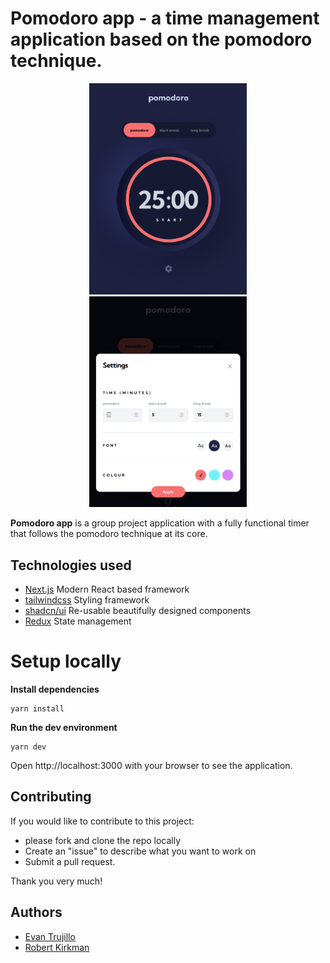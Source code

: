 # Pomodoro app - a time management application based on the pomodoro technique.

<p align="center">

<img  src="image.png" width=50% height=50%>

<img  src="image-1.png" width=50% height=50%>
</p>

**Pomodoro app** is a group project application with a fully functional timer that follows the pomodoro technique at its core.

## Technologies used
* [Next.js](https://nextjs.org/) Modern React based framework
* [tailwindcss](https://tailwindcss.com/) Styling framework
* [shadcn/ui](https://ui.shadcn.com/) Re-usable beautifully designed components
* [Redux](https://redux.js.org/) State management


# Setup locally

**Install dependencies**
```
yarn install
```

**Run the dev environment**
```
yarn dev
```

Open http://localhost:3000 with your browser to see the application.


## Contributing

If you would like to contribute to this project:
* please fork and clone the repo locally
* Create an "issue" to describe what you want to work on
* Submit a pull request.

Thank you very much!


## Authors

* [Evan Trujillo](https://github.com/evomatic)
* [Robert Kirkman](https://github.com/blue2wo)
